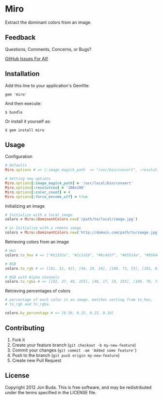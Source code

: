 # Miro

Extract the dominant colors from an image.

## Feedback

Questions, Comments, Concerns, or Bugs?

[GitHub Issues For All!](https://github.com/jonbuda/miro/issues)

## Installation

Add this line to your application's Gemfile:

    gem 'miro'

And then execute:

    $ bundle

Or install it yourself as:

    $ gem install miro

## Usage

Configuration

```ruby
# Defaults
Miro.options # => {:image_magick_path  => "/usr/bin/convert", :resolution => "150x150", :color_count => 8}

# Setting new options
Miro.options[:image_magick_path] = '/usr/local/bin/convert'
Miro.options[:resolution] = '100x100'
Miro.options[:color_count] = 4
Miro.options[:force_encode_utf] = true
```

Initializing an image

```ruby
# Initialize with a local image
colors = Miro::DominantColors.new('/path/to/local/image.jpg')

# or Initialize with a remote image
colors = Miro::DominantColors.new('http://domain.com/path/to/image.jpg')
```

Retrieving colors from an image

```ruby
# Hex
colors.to_hex # => ["#51332a", "#2c1d18", "#6c4937", "#65514a", "#95644f", "#e0e7dc", "#a34d3a", "#9fa16b"]

# RGB
colors.to_rgb # => [[81, 51, 42], [44, 29, 24], [108, 73, 55], [101, 81, 74], [149, 100, 79], [224, 231, 220], [163, 77, 58], [159, 161, 107]]

# RGB with Alpha channels
colors.to_rgba # => [[82, 37, 40, 255], [48, 17, 19, 255], [109, 70, 71, 255], [221, 158, 48, 255], [168, 103, 48, 255], [226, 178, 79, 255], [191, 146, 65, 255], [199, 165, 150, 255]]
```

Retrieving percentages of colors

```ruby
# percentage of each color in an image. matches sorting from to_hex,
# to_rgb and to_rgba.

colors.by_percentage # => [0.50, 0.25, 0.15, 0.10]
```

## Contributing

1. Fork it
2. Create your feature branch (`git checkout -b my-new-feature`)
3. Commit your changes (`git commit -am 'Added some feature'`)
4. Push to the branch (`git push origin my-new-feature`)
5. Create new Pull Request

## License

Copyright 2012 Jon Buda. This is free software, and may be redistributed under the terms specified in the LICENSE file.
